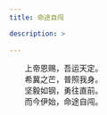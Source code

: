 ```yaml
---
title: 命途自闯

description: >
   
---
```

&#160; &#160; &#160; &#160;上帝恩赐，吾运天定。  
&#160; &#160; &#160; &#160;希冀之芒，普照我身。  
&#160; &#160; &#160; &#160;坚毅如钢，勇往直前。  
&#160; &#160; &#160; &#160;而今伊始，命途自闯。
